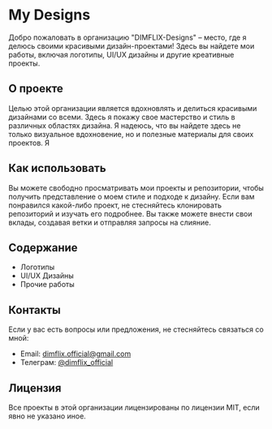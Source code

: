 # My Designs

Добро пожаловать в организацию "DIMFLIX-Designs" – место, где я делюсь своими красивыми дизайн-проектами! Здесь вы найдете мои работы, включая логотипы, UI/UX дизайны и другие креативные проекты.

## О проекте

Целью этой организации является вдохновлять и делиться красивыми дизайнами со всеми. Здесь я покажу свое мастерство и стиль в различных областях дизайна. Я надеюсь, что вы найдете здесь не только визуальное вдохновение, но и полезные материалы для своих проектов.
Я
## Как использовать

Вы можете свободно просматривать мои проекты и репозитории, чтобы получить представление о моем стиле и подходе к дизайну. Если вам понравился какой-либо проект, не стесняйтесь клонировать репозиторий и изучать его подробнее. Вы также можете внести свои вклады, создавая ветки и отправляя запросы на слияние.

## Содержание

- Логотипы
- UI/UX Дизайны
- Прочие работы

## Контакты

Если у вас есть вопросы или предложения, не стесняйтесь связаться со мной:

- Email: dimflix.official@gmail.com
- Телеграм: [@dimflix_official](https://t.me/dimflix_official)

## Лицензия

Все проекты в этой организации лицензированы по лицензии MIT, если явно не указано иное.
